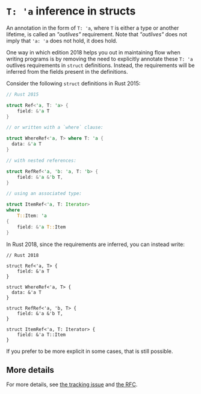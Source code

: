 # `T: 'a` inference in structs

An annotation in the form of `T: 'a`, where `T` is either a type or another
lifetime, is called an *"outlives"* requirement. Note that *"outlives"* does
not imply that `'a: 'a` does not hold, it does hold.

One way in which edition 2018 helps you out in maintaining flow when writing
programs is by removing the need to explicitly annotate these `T: 'a` outlives
requirements in `struct` definitions. Instead, the requirements will be
inferred from the fields present in the definitions.

Consider the following `struct` definitions in Rust 2015:

```rust
// Rust 2015

struct Ref<'a, T: 'a> {
    field: &'a T
}

// or written with a `where` clause:

struct WhereRef<'a, T> where T: 'a {
  data: &'a T
}

// with nested references:

struct RefRef<'a, 'b: 'a, T: 'b> {
    field: &'a &'b T,
}

// using an associated type:

struct ItemRef<'a, T: Iterator>
where
    T::Item: 'a
{
    field: &'a T::Item
}
```

In Rust 2018, since the requirements are inferred, you can instead write:

```rust,ignore
// Rust 2018

struct Ref<'a, T> {
    field: &'a T
}

struct WhereRef<'a, T> {
  data: &'a T
}

struct RefRef<'a, 'b, T> {
    field: &'a &'b T,
}

struct ItemRef<'a, T: Iterator> {
    field: &'a T::Item
}
```

If you prefer to be more explicit in some cases, that is still possible.

## More details

For more details, see [the tracking issue](https://github.com/rust-lang/rust/issues/44493)
and [the RFC](https://github.com/rust-lang/rfcs/pull/2093).
